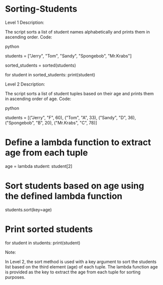 # Sorting-Students
Level 1
Description:

The script sorts a list of student names alphabetically and prints them in ascending order.
Code:

python

students = ["Jerry", "Tom", "Sandy", "Spongebob", "Mr.Krabs"]

sorted_students = sorted(students)

for student in sorted_students:
    print(student)

Level 2
Description:

The script sorts a list of student tuples based on their age and prints them in ascending order of age.
Code:

python

students = [("Jerry", "F", 60),
            ("Tom", "A", 33),
            ("Sandy", "D", 36),
            ("Spongebob", "B", 20),
            ("Mr.Krabs", "C", 78)]

# Define a lambda function to extract age from each tuple
age = lambda student: student[2]

# Sort students based on age using the defined lambda function
students.sort(key=age)

# Print sorted students
for student in students:
    print(student)

Note:

In Level 2, the sort method is used with a key argument to sort the students list based on the third element (age) of each tuple. The lambda function age is provided as the key to extract the age from each tuple for sorting purposes.
